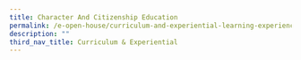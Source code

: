 ```yaml
---
title: Character And Citizenship Education
permalink: /e-open-house/curriculum-and-experiential-learning-experience/character-and-citizenship-education
description: ""
third_nav_title: Curriculum & Experiential
---
```

